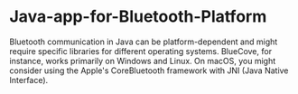 # Java-app-for-Bluetooth-Platform
Bluetooth communication in Java can be platform-dependent and might require specific libraries for different operating systems. BlueCove, for instance, works primarily on Windows and Linux. On macOS, you might consider using the Apple's CoreBluetooth framework with JNI (Java Native Interface).
